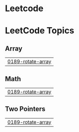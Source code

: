 # Leetcode
<!---LeetCode Topics Start-->
# LeetCode Topics
## Array
|  |
| ------- |
| [0189-rotate-array](https://github.com/krishnavamsi5/Leetcode/tree/master/0189-rotate-array) |
## Math
|  |
| ------- |
| [0189-rotate-array](https://github.com/krishnavamsi5/Leetcode/tree/master/0189-rotate-array) |
## Two Pointers
|  |
| ------- |
| [0189-rotate-array](https://github.com/krishnavamsi5/Leetcode/tree/master/0189-rotate-array) |
<!---LeetCode Topics End-->